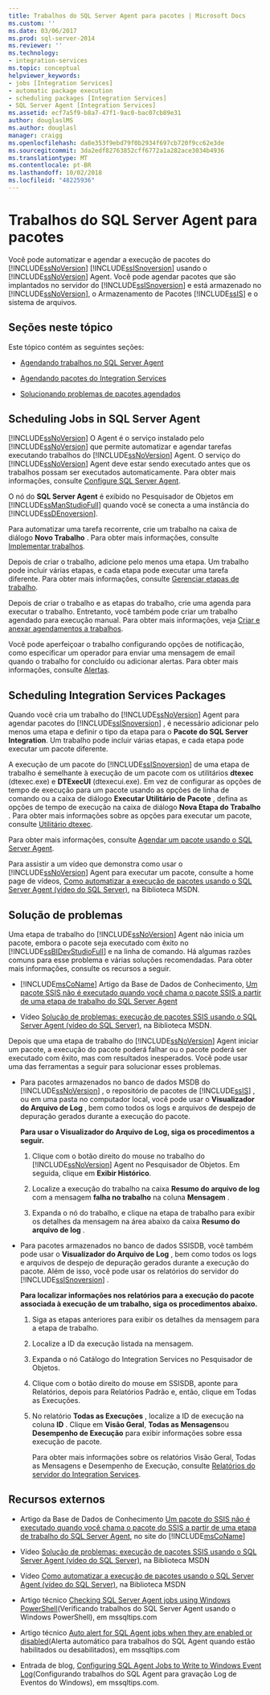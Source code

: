 ```yaml
---
title: Trabalhos do SQL Server Agent para pacotes | Microsoft Docs
ms.custom: ''
ms.date: 03/06/2017
ms.prod: sql-server-2014
ms.reviewer: ''
ms.technology:
- integration-services
ms.topic: conceptual
helpviewer_keywords:
- jobs [Integration Services]
- automatic package execution
- scheduling packages [Integration Services]
- SQL Server Agent [Integration Services]
ms.assetid: ecf7a5f9-b8a7-47f1-9ac0-bac07cb89e31
author: douglaslMS
ms.author: douglasl
manager: craigg
ms.openlocfilehash: da8e353f9ebd79f0b2934f697cb720f9cc62e3de
ms.sourcegitcommit: 3da2edf82763852cff6772a1a282ace3034b4936
ms.translationtype: MT
ms.contentlocale: pt-BR
ms.lasthandoff: 10/02/2018
ms.locfileid: "48225936"
---
```

# <a name="sql-server-agent-jobs-for-packages"></a>Trabalhos do SQL Server Agent para pacotes
  Você pode automatizar e agendar a execução de pacotes do [!INCLUDE[ssNoVersion](../../includes/ssnoversion-md.md)] [!INCLUDE[ssISnoversion](../../includes/ssisnoversion-md.md)] usando o [!INCLUDE[ssNoVersion](../../includes/ssnoversion-md.md)] Agent. Você pode agendar pacotes que são implantados no servidor do [!INCLUDE[ssISnoversion](../../includes/ssisnoversion-md.md)] e está armazenado no [!INCLUDE[ssNoVersion](../../includes/ssnoversion-md.md)], o Armazenamento de Pacotes [!INCLUDE[ssIS](../../includes/ssis-md.md)] e o sistema de arquivos.  
  
## <a name="sections-in-this-topic"></a>Seções neste tópico  
 Este tópico contém as seguintes seções:  
  
-   [Agendando trabalhos no SQL Server Agent](#jobs)  
  
-   [Agendando pacotes do Integration Services](#packages)  
  
-   [Solucionando problemas de pacotes agendados](#trouble)  
  
##  <a name="jobs"></a> Scheduling Jobs in SQL Server Agent  
 [!INCLUDE[ssNoVersion](../../includes/ssnoversion-md.md)] O Agent é o serviço instalado pelo [!INCLUDE[ssNoVersion](../../includes/ssnoversion-md.md)] que permite automatizar e agendar tarefas executando trabalhos do [!INCLUDE[ssNoVersion](../../includes/ssnoversion-md.md)] Agent. O serviço do [!INCLUDE[ssNoVersion](../../includes/ssnoversion-md.md)] Agent deve estar sendo executado antes que os trabalhos possam ser executados automaticamente. Para obter mais informações, consulte [Configure SQL Server Agent](../../ssms/agent/configure-sql-server-agent.md).  
  
 O nó do **SQL Server Agent** é exibido no Pesquisador de Objetos em [!INCLUDE[ssManStudioFull](../../includes/ssmanstudiofull-md.md)] quando você se conecta a uma instância do [!INCLUDE[ssDEnoversion](../../includes/ssdenoversion-md.md)].  
  
 Para automatizar uma tarefa recorrente, crie um trabalho na caixa de diálogo **Novo Trabalho** . Para obter mais informações, consulte [Implementar trabalhos](../../ssms/agent/implement-jobs.md).  
  
 Depois de criar o trabalho, adicione pelo menos uma etapa. Um trabalho pode incluir várias etapas, e cada etapa pode executar uma tarefa diferente. Para obter mais informações, consulte [Gerenciar etapas de trabalho](../../ssms/agent/manage-job-steps.md).  
  
 Depois de criar o trabalho e as etapas do trabalho, crie uma agenda para executar o trabalho. Entretanto, você também pode criar um trabalho agendado para execução manual. Para obter mais informações, veja [Criar e anexar agendamentos a trabalhos](../../ssms/agent/create-and-attach-schedules-to-jobs.md).  
  
 Você pode aperfeiçoar o trabalho configurando opções de notificação, como especificar um operador para enviar uma mensagem de email quando o trabalho for concluído ou adicionar alertas. Para obter mais informações, consulte [Alertas](../../ssms/agent/alerts.md).  
  
##  <a name="packages"></a> Scheduling Integration Services Packages  
 Quando você cria um trabalho do [!INCLUDE[ssNoVersion](../../includes/ssnoversion-md.md)] Agent para agendar pacotes do [!INCLUDE[ssISnoversion](../../includes/ssisnoversion-md.md)] , é necessário adicionar pelo menos uma etapa e definir o tipo da etapa para o **Pacote do SQL Server Integration**. Um trabalho pode incluir várias etapas, e cada etapa pode executar um pacote diferente.  
  
 A execução de um pacote do [!INCLUDE[ssISnoversion](../../includes/ssisnoversion-md.md)] de uma etapa de trabalho é semelhante à execução de um pacote com os utilitários **dtexec** (dtexec.exe) e **DTExecUI** (dtexecui.exe). Em vez de configurar as opções de tempo de execução para um pacote usando as opções de linha de comando ou a caixa de diálogo **Executar Utilitário de Pacote** , defina as opções de tempo de execução na caixa de diálogo **Nova Etapa do Trabalho** . Para obter mais informações sobre as opções para executar um pacote, consulte [Utilitário dtexec](dtexec-utility.md).  
  
 Para obter mais informações, consulte [Agendar um pacote usando o SQL Server Agent](../schedule-a-package-by-using-sql-server-agent.md).  
  
 Para assistir a um vídeo que demonstra como usar o [!INCLUDE[ssNoVersion](../../includes/ssnoversion-md.md)] Agent para executar um pacote, consulte a home page de vídeos, [Como automatizar a execução de pacotes usando o SQL Server Agent (vídeo do SQL Server)](http://go.microsoft.com/fwlink/?LinkId=141771), na Biblioteca MSDN.  
  
##  <a name="trouble"></a> Solução de problemas  
 Uma etapa de trabalho do [!INCLUDE[ssNoVersion](../../includes/ssnoversion-md.md)] Agent não inicia um pacote, embora o pacote seja executado com êxito no [!INCLUDE[ssBIDevStudioFull](../../includes/ssbidevstudiofull-md.md)] e na linha de comando. Há algumas razões comuns para esse problema e várias soluções recomendadas. Para obter mais informações, consulte os recursos a seguir.  
  
-   [!INCLUDE[msCoName](../../includes/msconame-md.md)] Artigo da Base de Dados de Conhecimento, [Um pacote SSIS não é executado quando você chama o pacote SSIS a partir de uma etapa de trabalho do SQL Server Agent](http://support.microsoft.com/kb/918760)  
  
-   Vídeo [Solução de problemas: execução de pacotes SSIS usando o SQL Server Agent (vídeo do SQL Server)](http://go.microsoft.com/fwlink/?LinkId=141772), na Biblioteca MSDN.  
  
 Depois que uma etapa de trabalho do [!INCLUDE[ssNoVersion](../../includes/ssnoversion-md.md)] Agent iniciar um pacote, a execução do pacote poderá falhar ou o pacote poderá ser executado com êxito, mas com resultados inesperados. Você pode usar uma das ferramentas a seguir para solucionar esses problemas.  
  
-   Para pacotes armazenados no banco de dados MSDB do [!INCLUDE[ssNoVersion](../../includes/ssnoversion-md.md)] , o repositório de pacotes de [!INCLUDE[ssIS](../../includes/ssis-md.md)] , ou em uma pasta no computador local, você pode usar o **Visualizador do Arquivo de Log** , bem como todos os logs e arquivos de despejo de depuração gerados durante a execução do pacote.  
  
     **Para usar o Visualizador do Arquivo de Log, siga os procedimentos a seguir.**  
  
    1.  Clique com o botão direito do mouse no trabalho do [!INCLUDE[ssNoVersion](../../includes/ssnoversion-md.md)] Agent no Pesquisador de Objetos. Em seguida, clique em **Exibir Histórico**.  
  
    2.  Localize a execução do trabalho na caixa **Resumo do arquivo de log** com a mensagem **falha no trabalho** na coluna **Mensagem** .  
  
    3.  Expanda o nó do trabalho, e clique na etapa de trabalho para exibir os detalhes da mensagem na área abaixo da caixa **Resumo do arquivo de log** .  
  
-   Para pacotes armazenados no banco de dados SSISDB, você também pode usar o **Visualizador do Arquivo de Log** , bem como todos os logs e arquivos de despejo de depuração gerados durante a execução do pacote. Além de isso, você pode usar os relatórios do servidor do [!INCLUDE[ssISnoversion](../../includes/ssisnoversion-md.md)] .  
  
     **Para localizar informações nos relatórios para a execução do pacote associada à execução de um trabalho, siga os procedimentos abaixo.**  
  
    1.  Siga as etapas anteriores para exibir os detalhes da mensagem para a etapa de trabalho.  
  
    2.  Localize a ID da execução listada na mensagem.  
  
    3.  Expanda o nó Catálogo do Integration Services no Pesquisador de Objetos.  
  
    4.  Clique com o botão direito do mouse em SSISDB, aponte para Relatórios, depois para Relatórios Padrão e, então, clique em Todas as Execuções.  
  
    5.  No relatório **Todas as Execuções** , localize a ID de execução na coluna **ID** . Clique em **Visão Geral**, **Todas as Mensagens**ou **Desempenho de Execução** para exibir informações sobre essa execução de pacote.  
  
         Para obter mais informações sobre os relatórios Visão Geral, Todas as Mensagens e Desempenho de Execução, consulte [Relatórios do servidor do Integration Services](../reports-for-the-integration-services-server.md).  
  
## <a name="external-resources"></a>Recursos externos  
  
-   Artigo da Base de Dados de Conhecimento [Um pacote do SSIS não é executado quando você chama o pacote do SSIS a partir de uma etapa de trabalho do SQL Server Agent](http://support.microsoft.com/kb/918760), no site do [!INCLUDE[msCoName](../../includes/msconame-md.md)]  
  
-   Vídeo [Solução de problemas: execução de pacotes SSIS usando o SQL Server Agent (vídeo do SQL Server)](http://go.microsoft.com/fwlink/?LinkId=141772), na Biblioteca MSDN  
  
-   Vídeo [Como automatizar a execução de pacotes usando o SQL Server Agent (vídeo do SQL Server)](http://go.microsoft.com/fwlink/?LinkId=141771), na Biblioteca MSDN  
  
-   Artigo técnico [Checking SQL Server Agent jobs using Windows PowerShell](http://go.microsoft.com/fwlink/?LinkId=165675)(Verificando trabalhos do SQL Server Agent usando o Windows PowerShell), em mssqltips.com  
  
-   Artigo técnico [Auto alert for SQL Agent jobs when they are enabled or disabled](http://go.microsoft.com/fwlink/?LinkId=165676)(Alerta automático para trabalhos do SQL Agent quando estão habilitados ou desabilitados), em mssqltips.com  
  
-   Entrada de blog, [Configuring SQL Agent Jobs to Write to Windows Event Log](http://go.microsoft.com/fwlink/?LinkId=220745)(Configurando trabalhos do SQL Agent para gravação Log de Eventos do Windows), em mssqltips.com.  
  
  
